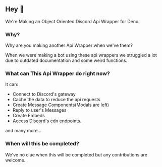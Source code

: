 ## Hey 👋

We're Making an Object Oriented Discord Api Wrapper for Deno.

### Why?
Why are you making another Api Wrapper when we've them?

When we were making a bot using these api wrappers we struggled a lot due to outdated documentation and some weird functions.

### What can This Api Wrapper do right now?

It can:
- Connect to Discord's gateway
- Cache the data to reduce the api requests
- Create Message Components(Modals are left)
- Reply to user's Messages
- Create Embeds
- Access Discord's cdn endpoints.

and many more...

### When will this be completed?

We've no clue when this will be completed but any contributions are welcome.

